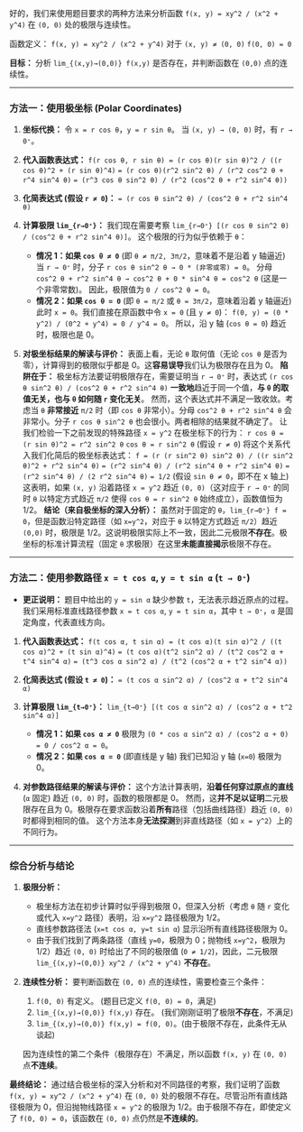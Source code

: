 好的，我们来使用题目要求的两种方法来分析函数 `f(x, y) = xy^2 / (x^2 + y^4)` 在 `(0, 0)` 处的极限与连续性。

函数定义：
`f(x, y) = xy^2 / (x^2 + y^4)`  对于 `(x, y) ≠ (0, 0)`
`f(0, 0) = 0`

**目标：** 分析 `lim_{(x,y)→(0,0)} f(x,y)` 是否存在，并判断函数在 `(0,0)` 点的连续性。

---

### 方法一：使用极坐标 (Polar Coordinates)

1.  **坐标代换：**
    令 `x = r cos θ`，`y = r sin θ`。
    当 `(x, y) → (0, 0)` 时，有 `r → 0⁺`。

2.  **代入函数表达式：**
    `f(r cos θ, r sin θ) = (r cos θ)(r sin θ)^2 / ((r cos θ)^2 + (r sin θ)^4)`
    `= (r cos θ)(r^2 sin^2 θ) / (r^2 cos^2 θ + r^4 sin^4 θ)`
    `= (r^3 cos θ sin^2 θ) / (r^2 (cos^2 θ + r^2 sin^4 θ))`

3.  **化简表达式 (假设 `r ≠ 0`)：**
    `= (r cos θ sin^2 θ) / (cos^2 θ + r^2 sin^4 θ)`

4.  **计算极限 `lim_{r→0⁺}`：**
    我们现在需要考察 `lim_{r→0⁺} [(r cos θ sin^2 θ) / (cos^2 θ + r^2 sin^4 θ)]`。
    这个极限的行为似乎依赖于 `θ`：
    *   **情况 1：如果 `cos θ ≠ 0`** (即 `θ ≠ π/2, 3π/2`，意味着不是沿着 y 轴逼近)
        当 `r → 0⁺` 时，分子 `r cos θ sin^2 θ → 0 * (非零或零) = 0`。
        分母 `cos^2 θ + r^2 sin^4 θ → cos^2 θ + 0 * sin^4 θ = cos^2 θ` (这是一个非零常数)。
        因此，极限值为 `0 / cos^2 θ = 0`。
    *   **情况 2：如果 `cos θ = 0`** (即 `θ = π/2` 或 `θ = 3π/2`，意味着沿着 y 轴逼近)
        此时 `x = 0`。我们直接在原函数中令 `x = 0` (且 `y ≠ 0`)：
        `f(0, y) = (0 * y^2) / (0^2 + y^4) = 0 / y^4 = 0`。
        所以，沿 y 轴 (`cos θ = 0`) 趋近时，极限也是 0。

5.  **对极坐标结果的解读与评价：**
    表面上看，无论 `θ` 取何值（无论 `cos θ` 是否为零），计算得到的极限似乎都是 0。这**容易误导**我们认为极限存在且为 0。
    **陷阱在于：** 极坐标方法要证明极限存在，需要证明当 `r → 0⁺` 时，表达式 `(r cos θ sin^2 θ) / (cos^2 θ + r^2 sin^4 θ)` **一致地**趋近于同一个值，**与 `θ` 的取值无关，也与 `θ` 如何随 `r` 变化无关**。
    然而，这个表达式并不满足一致收敛。考虑当 `θ` **非常接近** `π/2` 时（即 `cos θ` 非常小）。分母 `cos^2 θ + r^2 sin^4 θ` 会非常小。分子 `r cos θ sin^2 θ` 也会很小。两者相除的结果就不确定了。
    让我们检验一下之前发现的特殊路径 `x = y^2` 在极坐标下的行为：
    `r cos θ = (r sin θ)^2 = r^2 sin^2 θ`
    `cos θ = r sin^2 θ` (假设 `r ≠ 0`)
    将这个关系代入我们化简后的极坐标表达式：
    `f = (r (r sin^2 θ) sin^2 θ) / ((r sin^2 θ)^2 + r^2 sin^4 θ)`
    `= (r^2 sin^4 θ) / (r^2 sin^4 θ + r^2 sin^4 θ)`
    `= (r^2 sin^4 θ) / (2 r^2 sin^4 θ)`
    `= 1/2` (假设 `sin θ ≠ 0`，即不在 x 轴上)
    这表明，如果 `(x, y)` 沿着路径 `x = y^2` 趋近 `(0, 0)`（这对应于 `r → 0⁺` 的同时 `θ` 以特定方式趋近 `π/2` 使得 `cos θ = r sin^2 θ` 始终成立），函数值恒为 1/2。
    **结论（来自极坐标的深入分析）：** 虽然对于固定的 `θ`，`lim_{r→0⁺} f = 0`，但是函数沿特定路径（如 `x=y^2`，对应于 `θ` 以特定方式趋近 `π/2`）趋近 `(0,0)` 时，极限是 1/2。这说明极限实际上不一致，因此二元极限**不存在**。极坐标的标准计算流程（固定 `θ` 求极限）在这里**未能直接揭示**极限不存在。

---

### 方法二：使用参数路径 `x = t cos α`, `y = t sin α` (`t → 0⁺`)

*   **更正说明：** 题目中给出的 `y = sin α` 缺少参数 `t`，无法表示趋近原点的过程。我们采用标准直线路径参数 `x = t cos α`, `y = t sin α`，其中 `t → 0⁺`，`α` 是固定角度，代表直线方向。

1.  **代入函数表达式：**
    `f(t cos α, t sin α) = (t cos α)(t sin α)^2 / ((t cos α)^2 + (t sin α)^4)`
    `= (t cos α)(t^2 sin^2 α) / (t^2 cos^2 α + t^4 sin^4 α)`
    `= (t^3 cos α sin^2 α) / (t^2 (cos^2 α + t^2 sin^4 α))`

2.  **化简表达式 (假设 `t ≠ 0`)：**
    `= (t cos α sin^2 α) / (cos^2 α + t^2 sin^4 α)`

3.  **计算极限 `lim_{t→0⁺}`：**
    `lim_{t→0⁺} [(t cos α sin^2 α) / (cos^2 α + t^2 sin^4 α)]`
    *   **情况 1：如果 `cos α ≠ 0`**
        极限为 `(0 * cos α sin^2 α) / (cos^2 α + 0) = 0 / cos^2 α = 0`。
    *   **情况 2：如果 `cos α = 0`** (即直线是 y 轴)
        我们已知沿 y 轴 (`x=0`) 极限为 0。

4.  **对参数路径结果的解读与评价：**
    这个方法计算表明，**沿着任何穿过原点的直线** (`α` 固定) 趋近 `(0, 0)` 时，函数的极限都是 0。
    然而，这**并不足以证明**二元极限存在且为 0。极限存在要求函数沿着**所有**路径（包括曲线路径）趋近 `(0, 0)` 时都得到相同的值。
    这个方法本身**无法探测**到非直线路径（如 `x = y^2`）上的不同行为。

---

### 综合分析与结论

1.  **极限分析：**
    *   极坐标方法在初步计算时似乎得到极限 0，但深入分析（考虑 `θ` 随 `r` 变化或代入 `x=y^2` 路径）表明，沿 `x=y^2` 路径极限为 1/2。
    *   直线参数路径法 (`x=t cos α, y=t sin α`) 显示沿所有直线路径极限为 0。
    *   由于我们找到了两条路径（直线 `y=0`，极限为 0；抛物线 `x=y^2`，极限为 1/2）趋近 `(0, 0)` 时给出了不同的极限值 (`0 ≠ 1/2`)，因此，二元极限 `lim_{(x,y)→(0,0)} xy^2 / (x^2 + y^4)` **不存在**。

2.  **连续性分析：**
    要判断函数在 `(0, 0)` 点的连续性，需要检查三个条件：
    1.  `f(0, 0)` 有定义。 (题目已定义 `f(0, 0) = 0`，满足)
    2.  `lim_{(x,y)→(0,0)} f(x,y)` 存在。 (我们刚刚证明了极限**不存在**，不满足)
    3.  `lim_{(x,y)→(0,0)} f(x,y) = f(0, 0)`。(由于极限不存在，此条件无从谈起)

    因为连续性的第二个条件（极限存在）不满足，所以函数 `f(x, y)` 在 `(0, 0)` 点**不连续**。

**最终结论：**
通过结合极坐标的深入分析和对不同路径的考察，我们证明了函数 `f(x, y) = xy^2 / (x^2 + y^4)` 在 `(0, 0)` 处的极限不存在。尽管沿所有直线路径极限为 0，但沿抛物线路径 `x = y^2` 的极限为 1/2。由于极限不存在，即使定义了 `f(0, 0) = 0`，该函数在 `(0, 0)` 点仍然是**不连续的**。